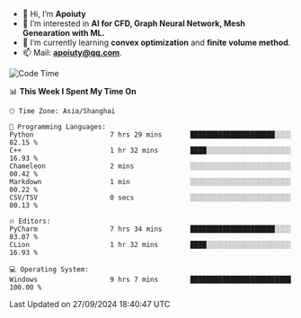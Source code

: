 - 👋 Hi, I’m **Apoiuty**
- 👀 I’m interested in **AI for CFD, Graph Neural Network, Mesh Genearation with ML.**
- 🌱 I’m currently learning **convex optimization** and **finite volume method**.
- 📫 Mail: **apoiuty@qq.com**.


<!--START_SECTION:waka-->
![Code Time](http://img.shields.io/badge/Code%20Time-1%2C269%20hrs%2021%20mins-blue)

📊 **This Week I Spent My Time On** 

```text
🕑︎ Time Zone: Asia/Shanghai

💬 Programming Languages: 
Python                   7 hrs 29 mins       █████████████████████░░░░   82.15 % 
C++                      1 hr 32 mins        ████░░░░░░░░░░░░░░░░░░░░░   16.93 % 
Chameleon                2 mins              ░░░░░░░░░░░░░░░░░░░░░░░░░   00.42 % 
Markdown                 1 min               ░░░░░░░░░░░░░░░░░░░░░░░░░   00.22 % 
CSV/TSV                  0 secs              ░░░░░░░░░░░░░░░░░░░░░░░░░   00.13 % 

🔥 Editors: 
PyCharm                  7 hrs 34 mins       █████████████████████░░░░   83.07 % 
CLion                    1 hr 32 mins        ████░░░░░░░░░░░░░░░░░░░░░   16.93 % 

💻 Operating System: 
Windows                  9 hrs 7 mins        █████████████████████████   100.00 % 
```


 Last Updated on 27/09/2024 18:40:47 UTC
<!--END_SECTION:waka-->



<!---
Apoiuty/Apoiuty is a ✨ special ✨ repository because its `README.md` (this file) appears on your GitHub profile.
You can click the Preview link to take a look at your changes.
--->

